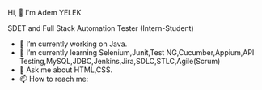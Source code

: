 Hi, 👋 I'm Adem YELEK

SDET and Full Stack Automation Tester (Intern-Student)


- 🔭 I’m currently working on Java.
- 🌱 I’m currently learning Selenium,Junit,Test NG,Cucumber,Appium,API Testing,MySQL,JDBC,Jenkins,Jira,SDLC,STLC,Agile(Scrum)
- 💬 Ask me about HTML,CSS.
- 📫 How to reach me: 


